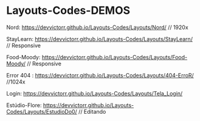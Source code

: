 # Layouts-Codes-DEMOS

Nord: https://devvictorr.github.io/Layouts-Codes/Layouts/Nord/   // 1920x


StayLearn:  https://devvictorr.github.io/Layouts-Codes/Layouts/StayLearn/    // Responsive


Food-Moody:  https://devvictorr.github.io/Layouts-Codes/Layouts/Food-Moody/  // Responsive


Error 404 : https://devvictorr.github.io/Layouts-Codes/Layouts/404-ErroR/    //1024x


Login: https://devvictorr.github.io/Layouts-Codes/Layouts/Tela_Login/   

Estúdio-Flore: https://devvictorr.github.io/Layouts-Codes/Layouts/EstudioDo0/ // Editando

